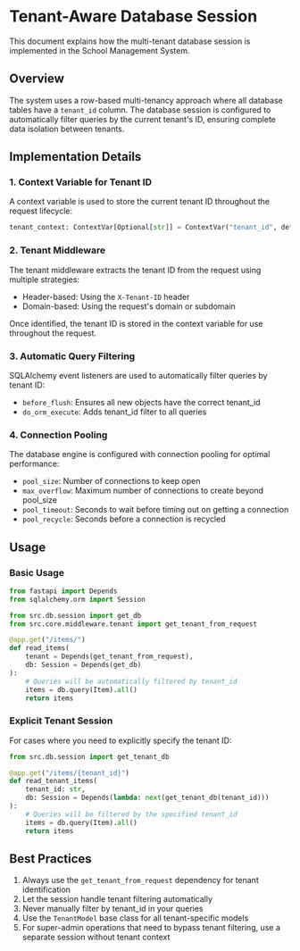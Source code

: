 # Tenant-Aware Database Session

This document explains how the multi-tenant database session is implemented in the School Management System.

## Overview

The system uses a row-based multi-tenancy approach where all database tables have a `tenant_id` column. The database session is configured to automatically filter queries by the current tenant's ID, ensuring complete data isolation between tenants.

## Implementation Details

### 1. Context Variable for Tenant ID

A context variable is used to store the current tenant ID throughout the request lifecycle:

```python
tenant_context: ContextVar[Optional[str]] = ContextVar("tenant_id", default=None)
```

### 2. Tenant Middleware

The tenant middleware extracts the tenant ID from the request using multiple strategies:

- Header-based: Using the `X-Tenant-ID` header
- Domain-based: Using the request's domain or subdomain

Once identified, the tenant ID is stored in the context variable for use throughout the request.

### 3. Automatic Query Filtering

SQLAlchemy event listeners are used to automatically filter queries by tenant ID:

- `before_flush`: Ensures all new objects have the correct tenant_id
- `do_orm_execute`: Adds tenant_id filter to all queries

### 4. Connection Pooling

The database engine is configured with connection pooling for optimal performance:

- `pool_size`: Number of connections to keep open
- `max_overflow`: Maximum number of connections to create beyond pool_size
- `pool_timeout`: Seconds to wait before timing out on getting a connection
- `pool_recycle`: Seconds before a connection is recycled

## Usage

### Basic Usage

```python
from fastapi import Depends
from sqlalchemy.orm import Session

from src.db.session import get_db
from src.core.middleware.tenant import get_tenant_from_request

@app.get("/items/")
def read_items(
    tenant = Depends(get_tenant_from_request),
    db: Session = Depends(get_db)
):
    # Queries will be automatically filtered by tenant_id
    items = db.query(Item).all()
    return items
```

### Explicit Tenant Session

For cases where you need to explicitly specify the tenant ID:

```python
from src.db.session import get_tenant_db

@app.get("/items/{tenant_id}")
def read_tenant_items(
    tenant_id: str,
    db: Session = Depends(lambda: next(get_tenant_db(tenant_id)))
):
    # Queries will be filtered by the specified tenant_id
    items = db.query(Item).all()
    return items
```

## Best Practices

1. Always use the `get_tenant_from_request` dependency for tenant identification
2. Let the session handle tenant filtering automatically
3. Never manually filter by tenant_id in your queries
4. Use the `TenantModel` base class for all tenant-specific models
5. For super-admin operations that need to bypass tenant filtering, use a separate session without tenant context